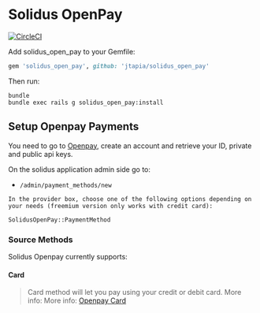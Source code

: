 # Solidus OpenPay

[![CircleCI](https://circleci.com/gh/jtapia/solidus_open_pay.svg?style=shield)](https://circleci.com/gh/jtapia/solidus_open_pay)

Add solidus_open_pay to your Gemfile:

```ruby
gem 'solidus_open_pay', github: 'jtapia/solidus_open_pay'
```

Then run:

```shell
bundle
bundle exec rails g solidus_open_pay:install
```

## Setup Openpay Payments

You need to go to [Openpay](https://www.openpay.mx/), create an account and retrieve your ID, private and public api keys.

On the solidus application admin side go to:

- `/admin/payment_methods/new`

```
In the provider box, choose one of the following options depending on your needs (freemium version only works with credit card):

SolidusOpenPay::PaymentMethod
```
    
### Source Methods

Solidus Openpay currently supports:

#### Card
> Card method will let you pay using your credit or debit card. More info: More info: [Openpay Card](https://www.openpay.mx/docs/save-card.html)
